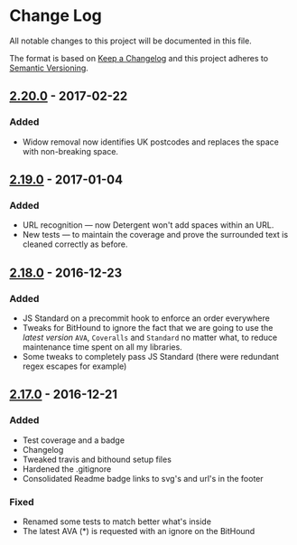 # Change Log
All notable changes to this project will be documented in this file.

The format is based on [Keep a Changelog](http://keepachangelog.com/)
and this project adheres to [Semantic Versioning](http://semver.org/).

## [2.20.0] - 2017-02-22
### Added
- Widow removal now identifies UK postcodes and replaces the space with non-breaking space.

## [2.19.0] - 2017-01-04
### Added
- URL recognition — now Detergent won't add spaces within an URL.
- New tests — to maintain the coverage and prove the surrounded text is cleaned correctly as before.

## [2.18.0] - 2016-12-23
### Added
- JS Standard on a precommit hook to enforce an order everywhere
- Tweaks for BitHound to ignore the fact that we are going to use the _latest version_ `AVA`, `Coveralls` and `Standard` no matter what, to reduce maintenance time spent on all my libraries.
- Some tweaks to completely pass JS Standard (there were redundant regex escapes for example)

## [2.17.0] - 2016-12-21
### Added
- Test coverage and a badge
- Changelog
- Tweaked travis and bithound setup files
- Hardened the .gitignore
- Consolidated Readme badge links to svg's and url's in the footer

### Fixed
- Renamed some tests to match better what's inside
- The latest AVA (*) is requested with an ignore on the BitHound

[2.17.0]: https://github.com/code-and-send/detergent/compare/v2.16.0...v2.17.0
[2.18.0]: https://github.com/code-and-send/detergent/compare/v2.17.0...v2.18.0
[2.19.0]: https://github.com/code-and-send/detergent/compare/v2.18.0...v2.19.0
[2.20.0]: https://github.com/code-and-send/detergent/compare/v2.19.0...v2.20.0
